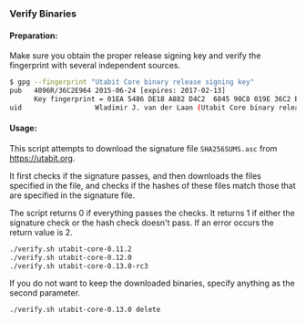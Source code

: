 ### Verify Binaries

#### Preparation:

Make sure you obtain the proper release signing key and verify the fingerprint with several independent sources.

```sh
$ gpg --fingerprint "Utabit Core binary release signing key"
pub   4096R/36C2E964 2015-06-24 [expires: 2017-02-13]
      Key fingerprint = 01EA 5486 DE18 A882 D4C2  6845 90C8 019E 36C2 E964
uid                  Wladimir J. van der Laan (Utabit Core binary release signing key) <laanwj@gmail.com>
```

#### Usage:

This script attempts to download the signature file `SHA256SUMS.asc` from https://utabit.org.

It first checks if the signature passes, and then downloads the files specified in the file, and checks if the hashes of these files match those that are specified in the signature file.

The script returns 0 if everything passes the checks. It returns 1 if either the signature check or the hash check doesn't pass. If an error occurs the return value is 2.


```sh
./verify.sh utabit-core-0.11.2
./verify.sh utabit-core-0.12.0
./verify.sh utabit-core-0.13.0-rc3
```

If you do not want to keep the downloaded binaries, specify anything as the second parameter.

```sh
./verify.sh utabit-core-0.13.0 delete
```
